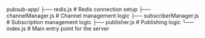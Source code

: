 pubsub-app/
├── redis.js             # Redis connection setup
├── channelManager.js    # Channel management logic
├── subscriberManager.js # Subscription management logic
├── publisher.js         # Publishing logic
└── index.js             # Main entry point for the server
